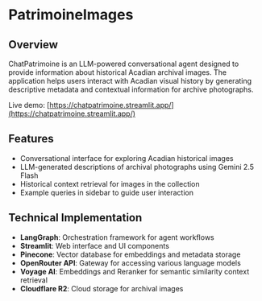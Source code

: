 # PatrimoineImages

## Overview

ChatPatrimoine is an LLM-powered conversational agent designed to provide information about historical Acadian archival images. The application helps users interact with Acadian visual history by generating descriptive metadata and contextual information for archive photographs.

Live demo: [https://chatpatrimoine.streamlit.app/](https://chatpatrimoine.streamlit.app/)

## Features

- Conversational interface for exploring Acadian historical images
- LLM-generated descriptions of archival photographs using Gemini 2.5 Flash
- Historical context retrieval for images in the collection
- Example queries in sidebar to guide user interaction

## Technical Implementation

- **LangGraph**: Orchestration framework for agent workflows
- **Streamlit**: Web interface and UI components
- **Pinecone**: Vector database for embeddings and metadata storage 
- **OpenRouter API**: Gateway for accessing various language models
- **Voyage AI**: Embeddings and Reranker for semantic similarity context retrieval
- **Cloudflare R2**: Cloud storage for archival images